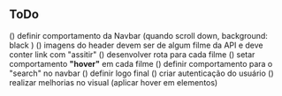 ## ToDo

() definir comportamento da Navbar (quando scroll down, background: black )
() imagens do header devem ser de algum filme da API e deve conter link com "assitir"
() desenvolver rota para cada filme
() setar comportamento **"hover"** em cada filme
() definir comportamento para o "search" no navbar
() definir logo final
() criar autenticação do usuário
() realizar melhorias no visual (aplicar hover em elementos)
